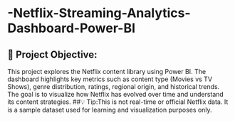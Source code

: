 # -Netflix-Streaming-Analytics-Dashboard-Power-BI
## 📌 Project Objective:
This project explores the Netflix content library using Power BI. The dashboard highlights key metrics such as content type (Movies vs TV Shows),  genre distribution, ratings, regional origin, and historical trends. The goal is to visualize how Netflix has evolved over time and understand its content strategies.
##💡 Tip:This is not real-time or official Netflix data. It is a sample dataset used for learning and visualization purposes only.
